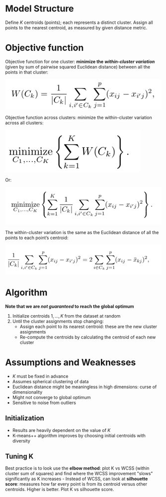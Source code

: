 # Model Structure
Define $K$ centroids (points); each represents a distinct cluster. Assign all points to the nearest centroid, as measured by given distance metric.

# Objective function
Objective function for one cluster: **minimize the** **_within-cluster variation_** (given by sum of pairwise squared Euclidean distance) between all the points in that cluster:


<img src="imgs/kmeans_img_1.png">


Objective function across clusters: minimize the within-cluster variation across all clusters:

<img src="imgs/minimize 1.png">


Or:

<img src="imgs/minimize 2.png">


  

The within-cluster variation is the same as the Euclidean distance of all the points to each point’s centroid:

<img src="imgs/k_means_img_2.png">



# Algorithm
**Note that we are *not guaranteed* to reach the global optimum**

1. Initialize centroids $1,...,K$ from the dataset at random
2. Until the cluster assignments stop changing:
	- Assign each point to its nearest centroid: these are the new cluster assignments
	- Re-compute the centroids by calculating the centroid of each new cluster


# Assumptions and Weaknesses
- $K$ must be fixed in advance
- Assumes spherical clustering of data
- Euclidean distance might be meaningless in high dimensions: curse of dimensionality
- Might not converge to global optimum
- Sensitive to noise from outliers
## Initialization
- Results are heavily dependent on the value of $K$ 
- K-means++ algorithm improves by choosing initial centroids with diversity


## Tuning K 
Best practice is to look use the **elbow method**: plot K vs WCSS (within cluster sum of squares) and find where the WCSS improvement "slows" significantly as K increases 
	- Instead of WCSS, can look at **silhouette score**: measures how far every point is from its centroid versus other centroids. Higher is better. Plot K vs silhouette score. 